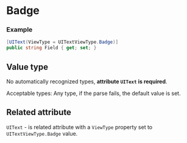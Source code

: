 # Badge


### Example
```csharp
[UIText(ViewType = UITextViewType.Badge)]
public string Field { get; set; }
```

## Value type

No automatically recognized types, **attribute `UIText` is required**.

Acceptable types: Any type, if the parse fails, the default value is set.

## Related attribute

`UIText` - is related attribute with a `ViewType` property set to `UITextViewType.Badge` value.